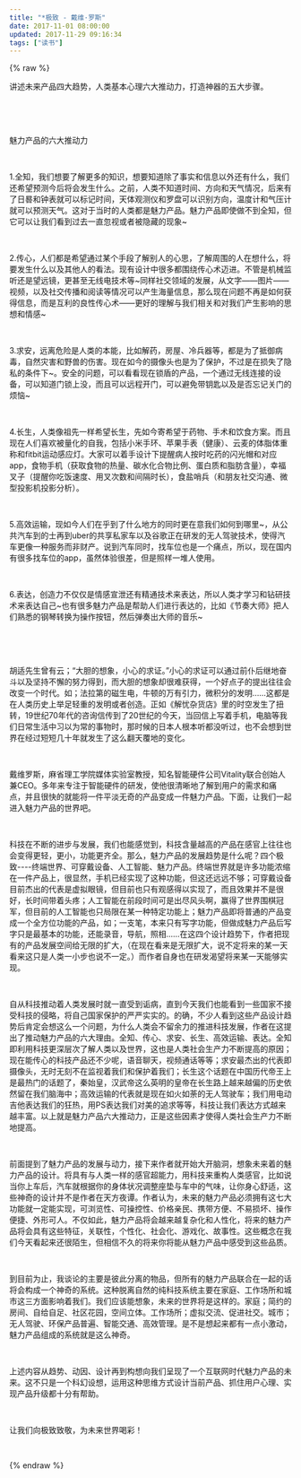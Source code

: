 ```yaml
---
title: "*极致 - 戴维·罗斯"
date: 2017-11-01 08:00:00
updated: 2017-11-29 09:16:34
tags: ["读书"]
---
```

{% raw %}
<p>讲述未来产品四大趋势，人类基本心理六大推动力，打造神器的五大步骤。</p><p><br/></p><p><br/></p><p>魅力产品的六大推动力</p><p><br/></p><p>1.全知，我们想要了解更多的知识，想要知道除了事实和信息以外还有什么，我们还希望预测今后将会发生什么。之前，人类不知道时间、方向和天气情况，后来有了日晷和钟表就可以标记时间，天体观测仪和罗盘可以识别方向，温度计和气压计就可以预测天气。这对于当时的人类都是魅力产品。魅力产品即使做不到全知，但它可以让我们看到过去一直忽视或者被隐藏的现象~</p><p><br/></p><p>2.传心，人们都是希望通过某个手段了解别人的心思，了解周围的人在想什么，将要发生什么以及其他人的看法。现有设计中很多都围绕传心术迈进。不管是机械监听还是望远镜，更甚至无线电技术等~同样社交领域的发展，从文字——图片——视频，以及社交传播和阅读等情况可以产生海量信息，那么现在问题不再是如何获得信息，而是互利的良性传心术——更好的理解与我们相关和对我们产生影响的思想和情感~</p><p><br/></p><p>3.求安，远离危险是人类的本能，比如解药，房屋、冷兵器等，都是为了抵御病毒，自然灾害和野兽的伤害。现在如今的摄像头也是为了保护，不过是在损失了隐私的条件下~。安全的问题，可以看看现在锁盾的产品，一个通过无线连接的设备，可以知道门锁上没，而且可以远程开门，可以避免带钥匙以及是否忘记关门的烦恼~</p><p><br/></p><p>4.长生，人类像祖先一样希望长生，先如今寄希望于药物、手术和饮食方案。而且现在人们喜欢被量化的自我，包括小米手环、苹果手表（健康）、云麦的体脂体重称和fitbit运动感应灯。大家可以着手设计下提醒病人按时吃药的闪光帽和对应app，食物手机（获取食物的热量、碳水化合物比例、蛋白质和脂肪含量），幸福叉子（提醒你吃饭速度、用叉次数和间隔时长），食盐哨兵（和朋友社交沟通、微型投影机投影分析）。</p><p><br/></p><p>5.高效运输，现如今人们在乎到了什么地方的同时更在意我们如何到哪里~，从公共汽车到的士再到uber的共享私家车以及谷歌正在研发的无人驾驶技术，使得汽车更像一种服务而非财产。说到汽车同时，找车位也是一个痛点，所以，现在国内有很多找车位的app，虽然体验很差，但是照样一堆人使用。</p><p><br/></p><p>6.表达，创造力不仅仅是情感宣泄还有精通技术来表达，所以人类才学习和钻研技术来表达自己~也有很多魅力产品是帮助人们进行表达的，比如《节奏大师》把人们熟悉的钢琴转换为操作按钮，然后弹奏出大师的音乐~</p><p><br/></p><p><br/></p><p>胡适先生曾有云；“大胆的想象，小心的求证。”小心的求证可以通过前仆后继地奋斗以及坚持不懈的努力得到，而大胆的想象却很难获得，一个好点子的提出往往会改变一个时代。如；法拉第的磁生电，牛顿的万有引力，微积分的发明……这都是在人类历史上举足轻重的发明或者创造。正如《解忧杂货店》里的时空发生了扭转，19世纪70年代的咨询信传到了20世纪的今天，当回信上写着手机，电脑等我们日常生活中习以为常的事物时，那时候的日本人根本听都没听过，也不会想到世界在经过短短几十年就发生了这么翻天覆地的变化。<br/></p><p><br/></p><p>戴维罗斯，麻省理工学院媒体实验室教授，知名智能硬件公司Vitality联合创始人兼CEO。多年来专注于智能硬件的研发，使他很清晰地了解到用户的需求和痛点，并且很快的就能将一件平淡无奇的产品变成一件魅力产品。下面，让我们一起进入魅力产品的世界吧。</p><p><br/></p><p>科技在不断的进步与发展，我们也能感觉到，科技含量越高的产品在感官上往往也会变得更轻，更小，功能更齐全。那么，魅力产品的发展趋势是什么呢？四个极致----终端世界、可穿戴设备、人工智能、魅力产品。终端世界就是许多功能浓缩在一件产品上，很显然，手机已经实现了这种功能，但这还远远不够；可穿戴设备目前杰出的代表是虚拟眼镜，但目前也只有观感得以实现了，而且效果并不是很好，长时间带着头疼；人工智能在前段时间可是出尽风头啊，赢得了世界围棋冠军，但目前的人工智能也只局限在某一种特定功能上；魅力产品即将普通的产品变成一个全方位功能的产品，如；一支笔，本来只有写字功能，但做成魅力产品后写字只是最基本的功能，还能录音，导航，照相……在这四个设计趋势下，作者把现有的产品发展空间给无限的扩大，（在现在看来是无限扩大，说不定将来的某一天看来这只是人类一小步也说不一定。）而作者自身也在研发渴望将来某一天能够实现。</p><p><br/></p><p>自从科技推动着人类发展时就一直受到诟病，直到今天我们也能看到一些国家不接受科技的侵略，将自己国家保护的严严实实的。的确，不少人看到这些产品设计趋势后肯定会想这么一个问题，为什么人类会不留余力的推进科技发展，作者在这提出了推动魅力产品的六大理由。全知、传心、求安、长生、高效运输、表达。全知即利用科技更深层次了解人类以及世界，这也是人类社会生产力不断提高的原因；现在能传心的科技产品还不少呢，语音聊天，视频通话等等；求安最杰出的代表即摄像头，无时无刻不在监视着我们和保护着我们；长生这个话题在中国历代帝王上是最热门的话题了，秦始皇，汉武帝这么英明的皇帝在长生路上越来越偏的历史依然留在我们脑海中；高效运输的代表就是现在如火如荼的无人驾驶车；我们用电动吉他表达我们的狂热，用PS表达我们对美的追求等等，科技让我们表达方式越来越丰富。以上就是魅力产品六大推动力，正是这些因素才使得人类社会生产力不断地提高。</p><p><br/></p><p>前面提到了魅力产品的发展与动力，接下来作者就开始大开脑洞，想象未来着的魅力产品的设计。将具有与人类一样的感官超能力，用科技来重构人类感官，比如说当你上车后，汽车就根据你的身体状况调整座垫与车中的气味，让你身心舒适，这些神奇的设计并不是作者在天方夜谭。作者认为，未来的魅力产品必须拥有这七大功能就一定能实现，可浏览性、可操控性、价格亲民、携带方便、不易损坏、操作便捷、外形可人。不仅如此，魅力产品将会越来越复杂化和人性化，将来的魅力产品将会具有这些特征，关联性，个性化、社会化、游戏化、故事性。这些概念在我们今天看起来还很陌生，但相信不久的将来你将能从魅力产品中感受到这些品质。</p><p><br/></p><p>到目前为止，我谈论的主要是彼此分离的物品，但所有的魅力产品联合在一起的话将会构成一个神奇的系统。这种脱离自然的纯科技系统主要在家庭、工作场所和城市这三方面影响着我们。我们应该能想象，未来的世界将是这样的。家庭；简约的房间、自给自足、社区花园，空间立体。工作场所；虚拟交流、促进社交。城市；无人驾驶、环保产品普遍、智能交通、高效管理。是不是想起来都有一点小激动，魅力产品组成的系统就是这么神奇。</p><p><br/></p><p>上述内容从趋势、动因、设计再到构想向我们呈现了一个互联网时代魅力产品的未来。这不只是一个科幻设想，运用这种思维方式设计当前产品、抓住用户心理、实现产品升级都十分有帮助。</p><p><br/></p><p>让我们向极致致敬，为未来世界喝彩！</p><p><br/></p>
{% endraw %}
